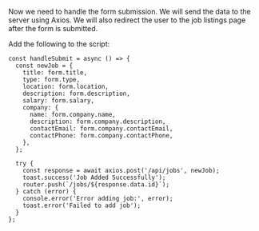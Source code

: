 Now we need to handle the form submission. We will send the data to the server using Axios. We will also redirect the user to the job listings page after the form is submitted.

Add the following to the script:

```
const handleSubmit = async () => {
  const newJob = {
    title: form.title,
    type: form.type,
    location: form.location,
    description: form.description,
    salary: form.salary,
    company: {
      name: form.company.name,
      description: form.company.description,
      contactEmail: form.company.contactEmail,
      contactPhone: form.company.contactPhone,
    },
  };

  try {
    const response = await axios.post('/api/jobs', newJob);
    toast.success('Job Added Successfully');
    router.push(`/jobs/${response.data.id}`);
  } catch (error) {
    console.error('Error adding job:', error);
    toast.error('Failed to add job');
  }
};
```